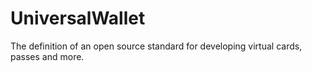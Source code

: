 # UniversalWallet
The definition of an open source standard for developing virtual cards, passes and more.
